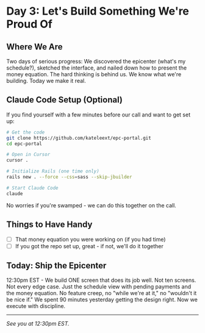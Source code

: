 # Day 3: Let's Build Something We're Proud Of

## Where We Are

Two days of serious progress: We discovered the epicenter (what's my schedule?), sketched the interface, and nailed down how to present the money equation. The hard thinking is behind us. We know what we're building. Today we make it real.

## Claude Code Setup (Optional)

If you find yourself with a few minutes before our call and want to get set up:

```bash
# Get the code
git clone https://github.com/kateleext/epc-portal.git
cd epc-portal

# Open in Cursor 
cursor .

# Initialize Rails (one time only)
rails new . --force --css=sass --skip-jbuilder

# Start Claude Code
claude
```

No worries if you're swamped - we can do this together on the call.

## Things to Have Handy

- [ ] That money equation you were working on (if you had time)
- [ ] If you got the repo set up, great - if not, we'll do it together

## Today: Ship the Epicenter

12:30pm EST - We build ONE screen that does its job well. Not ten screens. Not every edge case. Just the schedule view with pending payments and the money equation. No feature creep, no "while we're at it," no "wouldn't it be nice if." We spent 90 minutes yesterday getting the design right. Now we execute with discipline.

---

*See you at 12:30pm EST.*